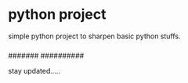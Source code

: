 # python project

simple python project to sharpen basic python stuffs.

#####
#######
##########

stay updated.....
